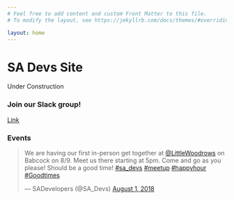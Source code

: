```yaml
---
# Feel free to add content and custom Front Matter to this file.
# To modify the layout, see https://jekyllrb.com/docs/themes/#overriding-theme-defaults

layout: home
---
```

# SA Devs Site
Under Construction

### Join our Slack group!
[Link](https://github.com/SADevs/slack-group-rules/blob/master/join_link.md)

### Events
<blockquote class="twitter-tweet" data-lang="en"><p lang="en" dir="ltr">We are having our first in-person get together at <a href="https://twitter.com/LittleWoodrows?ref_src=twsrc%5Etfw">@LittleWoodrows</a> on Babcock on 8/9. Meet us there starting at 5pm. Come and go as you please! Should be a good time! <a href="https://twitter.com/hashtag/sa_devs?src=hash&amp;ref_src=twsrc%5Etfw">#sa_devs</a> <a href="https://twitter.com/hashtag/meetup?src=hash&amp;ref_src=twsrc%5Etfw">#meetup</a> <a href="https://twitter.com/hashtag/happyhour?src=hash&amp;ref_src=twsrc%5Etfw">#happyhour</a> <a href="https://twitter.com/hashtag/Goodtimes?src=hash&amp;ref_src=twsrc%5Etfw">#Goodtimes</a></p>&mdash; SADevelopers (@SA_Devs) <a href="https://twitter.com/SA_Devs/status/1024744811092500485?ref_src=twsrc%5Etfw">August 1, 2018</a></blockquote>
<script async src="https://platform.twitter.com/widgets.js" charset="utf-8"></script>

